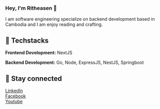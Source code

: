 

<!--
**ritheasen/ritheasen** is a ✨ _special_ ✨ repository because its `README.md` (this file) appears on your GitHub profile.

Here are some ideas to get you started:

- 🔭 I’m currently working on ...
- 🌱 I’m currently learning ...
- 👯 I’m looking to collaborate on ...
- 🤔 I’m looking for help with ...
- 💬 Ask me about ...
- 📫 How to reach me: ...
- 😄 Pronouns: ...
- ⚡ Fun fact: ...
-->

<h3>Hey, I'm Ritheasen 👋</h3>
<p>I am software engineering specialize on backend development based in Cambodia and I am enjoy reading and crafting.</p>
<!--
<ul>
  <li>Coffee</li>
  <li>Tea</li>
  <li>Milk</li>
</ul>
-->

## 🔨 Techstacks

**Frontend Development:** NextJS

**Backend Development:** Go, Node, ExpressJS, NestJS, Springboot


## 🔗 Stay connected

<a href="https://www.linkedin.com/in/ritheasen/">LinkedIn</a> <br>
<a href="https://www.facebook.com/ritheasen">Facebook</a> <br>
<a href="https://www.youtube.com/@ritheasenn">Youtube</a> <br>
